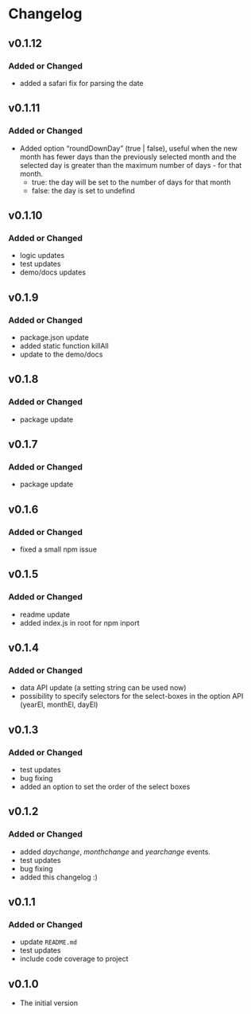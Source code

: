 # Changelog

## v0.1.12
### Added or Changed
- added a safari fix for parsing the date

## v0.1.11
### Added or Changed
- Added option “roundDownDay” (true | false), useful when the new month has fewer days than the previously selected month and the selected day is greater than the maximum number of days - for that month.
  - true: the day will be set to the number of days for that month
  - false: the day is set to undefind

## v0.1.10
### Added or Changed
- logic updates
- test updates
- demo/docs updates

## v0.1.9
### Added or Changed
- package.json update
- added static function killAll
- update to the demo/docs

## v0.1.8
### Added or Changed
- package update

## v0.1.7
### Added or Changed
- package update

## v0.1.6
### Added or Changed
- fixed a small npm issue

## v0.1.5
### Added or Changed
- readme update
- added index.js in root for npm inport

## v0.1.4
### Added or Changed
- data API update (a setting string can be used now)
- possibility to specify selectors for the select-boxes in the option API (yearEl, monthEl, dayEl)

## v0.1.3
### Added or Changed
- test updates
- bug fixing
- added an option to set the order of the select boxes

## v0.1.2
### Added or Changed
- added *daychange*, *monthchange* and *yearchange* events.
- test updates
- bug fixing
- added this changelog :)

## v0.1.1
### Added or Changed
- update `README.md`
- test updates
- include code coverage to project

## v0.1.0
- The initial version
